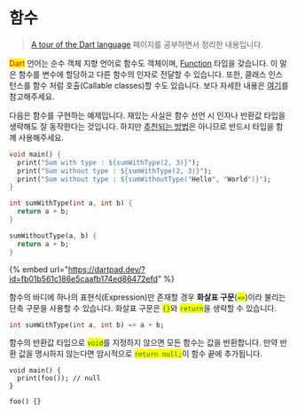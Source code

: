# 함수

> [A tour of the Dart language](https://dart.dev/guides/language/language-tour) 페이지를 공부하면서 정리한 내용입니다.

<mark style="color:red;">Dart</mark> 언어는 순수 객체 지향 언어로 함수도 객체이며, [Function](https://api.dart.dev/stable/2.16.1/dart-core/Function-class.html) 타입을 갖습니다. 이 말은 함수를 변수에 할당하고 다른 함수의 인자로 전달할 수 있습니다. 또한, 클래스 인스턴스를 함수 처럼 호출(Callable classes)할 수도 있습니다. 보다 자세한 내용은 [여기](https://dart.dev/guides/language/language-tour#callable-classes)를 참고해주세요.

다음은 함수를 구현하는 예제입니다. 재있는 사실은 함수 선언 시 인자나 반환값 타입을 생략해도 잘 동작한다는 것입니다. 하지만 [추천되는 방법](https://dart.dev/guides/language/effective-dart/design#do-type-annotate-fields-and-top-level-variables-if-the-type-isnt-obvious)은 아니므로 반드시 타입을 함께 사용해주세요.

```dart
void main() {
  print("Sum with type : ${sumWithType(2, 3)}");
  print("Sum without type : ${sumWithType(2, 3)}");
  print("Sum without type : ${sumWithoutType("Hello", "World")}");
}

int sumWithType(int a, int b) {
  return a + b;
}

sumWithoutType(a, b) {
  return a + b;
}
```

{% embed url="https://dartpad.dev/?id=fb01b561c186e5caafb174ed86472efd" %}

함수의 바디에 하나의 표현식(Expression)만 존재할 경우 **화살표 구문**(<mark style="color:green;">`=>`</mark>)이라 불리는 단축 구문을 사용할 수 있습니다. 화살표 구문은 <mark style="color:green;">`{}`</mark>와 <mark style="color:green;">`return`</mark>을 생략할 수 있습니다.

```dart
int sumWithType(int a, int b) => a + b;
```

함수의 반환값 타입으로  <mark style="color:green;">`void`</mark>를 지정하지 않으면 모든 함수는 값을 반환합니다. 만약 반환 값을 명시하지 않는다면 암시적으로 <mark style="color:green;">`return null;`</mark>이 함수 끝에 추가됩니다.

```
void main() {
  print(foo()); // null
}

foo() {}
```
